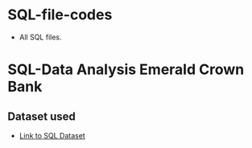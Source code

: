 # SQL-file-codes
- All SQL files.

# SQL-Data Analysis Emerald Crown Bank
## Dataset used 

- <a href= "https://github.com/MR-S92/PowerBI--Data-Analysis-Emerald-Bank/blob/main/Emerald_Crown_Bank.sql">Link to SQL Dataset</a>
